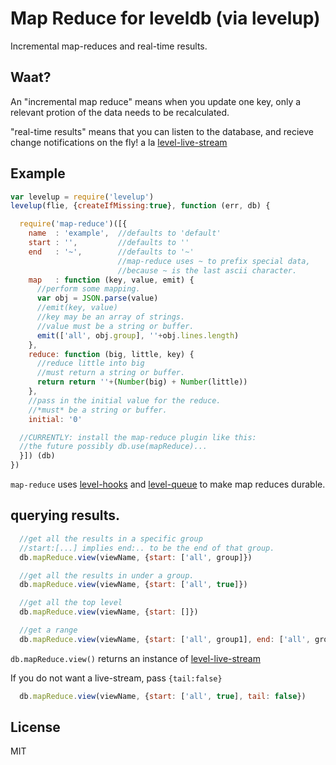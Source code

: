 # Map Reduce for leveldb (via levelup)

Incremental map-reduces and real-time results.

## Waat?

An "incremental map reduce" means when you update one key,
only a relevant protion of the data needs to be recalculated.

"real-time results" means that you can listen to the database,
and recieve change notifications on the fly! a la 
[level-live-stream](https://github.com/dominictarr/level-live-stream)

## Example

``` js
var levelup = require('levelup')
levelup(flie, {createIfMissing:true}, function (err, db) {

  require('map-reduce')([{
    name  : 'example',  //defaults to 'default'
    start : '',         //defaults to ''
    end   : '~',        //defaults to '~' 
                        //map-reduce uses ~ to prefix special data, 
                        //because ~ is the last ascii character.
    map   : function (key, value, emit) {
      //perform some mapping.
      var obj = JSON.parse(value)
      //emit(key, value)
      //key may be an array of strings. 
      //value must be a string or buffer.
      emit(['all', obj.group], ''+obj.lines.length)
    },
    reduce: function (big, little, key) {
      //reduce little into big
      //must return a string or buffer.
      return return ''+(Number(big) + Number(little))
    },
    //pass in the initial value for the reduce.
    //*must* be a string or buffer.
    initial: '0'

  //CURRENTLY: install the map-reduce plugin like this:
  //the future possibly db.use(mapReduce)...
  }]) (db)
})

```

`map-reduce` uses [level-hooks](https://github.com/dominictarr/level-hooks)
and [level-queue](https://github.com/dominictarr/level-queue) to make map reduces durable.

## querying results.

``` js
  //get all the results in a specific group
  //start:[...] implies end:.. to be the end of that group.
  db.mapReduce.view(viewName, {start: ['all', group]}) 

  //get all the results in under a group.
  db.mapReduce.view(viewName, {start: ['all', true]}) 

  //get all the top level 
  db.mapReduce.view(viewName, {start: []}) 

  //get a range
  db.mapReduce.view(viewName, {start: ['all', group1], end: ['all', groupN]}) 

```

`db.mapReduce.view()` returns an instance of 
[level-live-stream](https://github.com/dominictarr/level-live-stream)

If you do not want a live-stream, pass `{tail:false}`

``` js
  db.mapReduce.view(viewName, {start: ['all', true], tail: false}) 
```

## License

MIT
